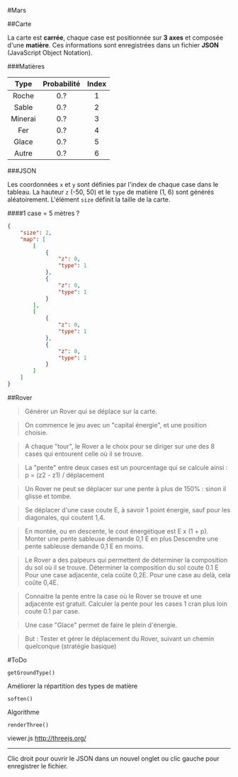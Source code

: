 #Mars



##Carte

La carte est **carrée**, chaque case est positionnée sur **3 axes** et composée d'une **matière**. Ces informations sont enregistrées dans un fichier **JSON** (JavaScript Object Notation).

###Matières

| Type | Probabilité | Index |
|:---------:|:---:|:-:|
| Roche     | 0.? | 1 |
| Sable 	| 0.? | 2 |
| Minerai 	| 0.? | 3 |
| Fer     	| 0.? | 4 |
| Glace   	| 0.? | 5 |
| Autre   	| 0.? | 6 |

###JSON

Les coordonnées `x` et `y` sont définies par l'index de chaque case dans le tableau.
La hauteur `z` (-50, 50) et le `type` de matière (1, 6) sont générés aléatoirement.
L'élément `size` définit la taille de la carte.

####1 case = 5 mètres ?

```json
{
	"size": 2,
	"map": [
		[
			{
				"z": 0,
				"type": 1
			},
			{
				"z": 0,
				"type": 1
			}
		],
		[
			{
				"z": 0,
				"type": 1
			},
			{
				"z": 0,
				"type": 1
			}
		]
	]
}
```

##Rover

>Générer un Rover qui se déplace sur la carte.

>On commence le jeu avec un "capital énergie", et une position choisie.

>A chaque "tour", le Rover a le choix pour se diriger sur une des 8 cases qui entourent celle où il se trouve.

>La "pente" entre deux cases est un pourcentage qui se calcule ainsi : p = (z2 - z1) / déplacement

>Un Rover ne peut se déplacer sur une pente à plus de 150% : sinon il glisse et tombe.

>Se déplacer d'une case coute E, à savoir 1 point énergie, sauf pour les diagonales, qui coutent 1,4.

>En montée, ou en descente, le cout énergétique est E x (1 + p).
>Monter une pente sableuse demande 0,1 E en plus
>Descendre une pente sableuse demande 0,1 E en moins.

>Le Rover a des palpeurs qui permettent de déterminer la composition du sol où il se trouve.
>Déterminer la composition du sol coute 0.1 E
>Pour une case adjacente, cela coûte 0,2E.
>Pour une case au delà, cela coûte 0,4E.

>Connaitre la pente entre la case où le Rover se trouve et une adjacente est gratuit. Calculer la pente pour les cases 1 cran plus loin coute 0.1 par case.

>Une case "Glace" permet de faire le plein d'énergie.

>But : Tester et gérer le déplacement du Rover, suivant un chemin quelconque (stratégie basique)


#ToDo

`getGroundType()`

 Améliorer la répartition des types de matière

`soften()`

 Algorithme

`renderThree()`

 viewer.js http://threejs.org/

***

Clic droit pour ouvrir le JSON dans un nouvel onglet ou clic gauche pour enregistrer le fichier.